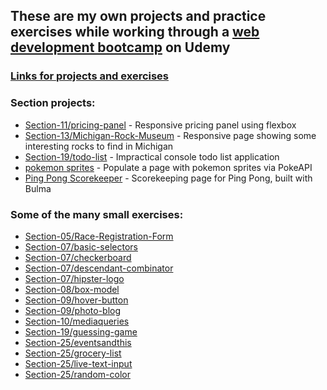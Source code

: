 ## These are my own projects and practice exercises while working through a [web development bootcamp](https://www.udemy.com/course/the-web-developer-bootcamp/) on Udemy

### <ins>Links for projects and exercises</ins>

### Section projects:

-   [Section-11/pricing-panel](https://mattje.github.io/Udemy-Web-Dev-Bootcamp/Section-11/pricing-panel.html) - Responsive pricing panel using flexbox
-   [Section-13/Michigan-Rock-Museum](#) - Responsive page showing some interesting rocks to find in Michigan
-   [Section-19/todo-list](https://mattje.github.io/Udemy-Web-Dev-Bootcamp/Section-19/todo-list.html) - Impractical console todo list application
-   [pokemon sprites](https://mattje.github.io/Udemy-Web-Dev-Bootcamp/pokemon/index.html) - Populate a page with pokemon sprites via PokeAPI
-   [Ping Pong Scorekeeper](https://mattje.github.io/Udemy-Web-Dev-Bootcamp/ScoreKeeper/scorekeeper.html) - Scorekeeping page for Ping Pong, built with Bulma

### Some of the many small exercises:

-   [Section-05/Race-Registration-Form](https://mattje.github.io/Udemy-Web-Dev-Bootcamp/Section-05/Race-Registration-Form.html)
-   [Section-07/basic-selectors](https://mattje.github.io/Udemy-Web-Dev-Bootcamp/Section-07/basic-selectors.html)
-   [Section-07/checkerboard](https://mattje.github.io/Udemy-Web-Dev-Bootcamp/Section-07/checkerboard.html)
-   [Section-07/descendant-combinator](https://mattje.github.io/Udemy-Web-Dev-Bootcamp/Section-07/descendant-combinator.html)
-   [Section-07/hipster-logo](https://mattje.github.io/Udemy-Web-Dev-Bootcamp/Section-07/hipster-logo.html)
-   [Section-08/box-model](https://mattje.github.io/Udemy-Web-Dev-Bootcamp/Section-08/box-model.html)
-   [Section-09/hover-button](https://mattje.github.io/Udemy-Web-Dev-Bootcamp/Section-09/hover-button.html)
-   [Section-09/photo-blog](https://mattje.github.io/Udemy-Web-Dev-Bootcamp/Section-09/photo-blog.html)
-   [Section-10/mediaqueries](https://mattje.github.io/Udemy-Web-Dev-Bootcamp/Section-10/mediaqueries.html)
-   [Section-19/guessing-game](https://mattje.github.io/Udemy-Web-Dev-Bootcamp/Section-19/guessing-game.html)
-   [Section-25/eventsandthis](https://mattje.github.io/Udemy-Web-Dev-Bootcamp/Section-25/eventsandthis.html)
-   [Section-25/grocery-list](https://mattje.github.io/Udemy-Web-Dev-Bootcamp/Section-25/exercise-61.html)
-   [Section-25/live-text-input](https://mattje.github.io/Udemy-Web-Dev-Bootcamp/Section-25/exercise-62.html)
-   [Section-25/random-color](https://mattje.github.io/Udemy-Web-Dev-Bootcamp/Section-25/random-color.html)
